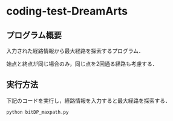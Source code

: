 # coding-test-DreamArts

## プログラム概要
入力された経路情報から最大経路を探索するプログラム．

始点と終点が同じ場合のみ，同じ点を2回通る経路も考慮する．

## 実行方法
下記のコードを実行し，経路情報を入力すると最大経路を探索する．
```
python bitDP_maxpath.py
```
